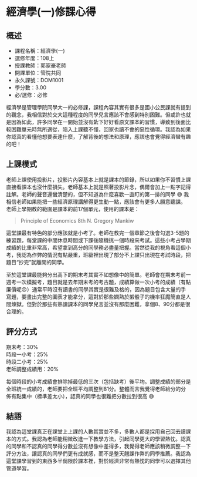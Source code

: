 # 經濟學(一)修課心得
## 概述
- 課程名稱：經濟學(一)
- 選修年度：108上
- 授課教師：郭家豪老師
- 開課單位：管院共同  
- 永久課號：DOM1001
- 學分數：3.00
- 必/選修：必修

經濟學是管理學院同學大一的必修課，課程內容其實有很多是國小公民課就有提到的觀念，我相信對於交大這種程度的同學兒言應該不會感到特別困難。但或許也就是因為如此，許多同學在一開始並沒有紮下好好看原文課本的習慣，導致到後面比較困難單元時無所適從，陷入上課聽不懂，回家也讀不會的惡性循環。我認為如果你認真的看懂他想要表達什麼，了解背後的想法和原理，應該也會覺得經濟蠻有趣的吧！
## 上課模式
老師上課使用投影片，投影片內容基本上就是課本的節錄，所以如果你不習慣上課直接看課本也沒什麼損失。老師基本上就是照著投影片念，偶爾會加上一點字記得註解。老師的聲音還蠻清楚的，但不知道為什麼喜歡一直盯的第一排的同學 😅 我相信老師如果能把一些經濟原理講解得更生動一點，應該會有更多人願意聽課。
老師上學期教的範圍是課本的前17個單元，使用的課本是：
> Principle of Economics 8th N. Gregory Mankiw

這堂課最有特色的部分應該就是小考了。老師在教完一個章節之後會勾選3-5題的練習題，每堂課的中間休息時間或下課後隨機挑一個時段來考試。這些小考占學期成績的比重非常高，希望拿到高分的同學務必盡量把握。當然從我的視角看這個小考，我認為作弊的情況有點嚴重，班級裡出現了部分不上課只出現在考試時段，把題目“抄完”就離開的同學。

至於這堂課最能夠分出高下的期末考其實不如想像中的簡單。老師會在期末考前一週考一次模擬考，題目就是去年期末考的考古題，成績算做一次小考的成績（有點廉價呢😢）通常平時沒有讀書的同學其實是很難及格的，因為題目包含大量的手寫題，要畫出完整的圖表才能拿分，這對於那些嫻熟於摋骰子的機率狂魔簡直是人間煉獄。但對於那些有熟讀課本的同學兒言並沒有那麼困難，拿個8、90分都是很合理的。

## 評分方式

期末考：30%<br/>
時段一小考：25%<br/>
時段二小考：25%<br/>
老師調整成績用：20%<br/>

每個時段的小考成績會排除掉最低的三次（包括缺考）後平均。調整成績的部分是全班統一成績的，老師要把全班平均調整到81分。整體而言我覺得老師給分的分佈有點集中（標準差太小），認真的同學也很難把分數拉到很高 😅

## 結語
我認為這堂課真正在課堂上上課的人數其實並不多，多數人都是採用自己回去讀課本的方式。我認為老師能稍微改進一下教學方法，引起同學更大的學習熱忱。認真的同學和不認真的同學得分數並沒有想像中差得多，我覺得老師應該稍微調整一下評分方法，讓認真的同學們更有成就感，而不是整天翹課作弊的同學推薦。我認為這堂課學習到的東西多半侷限於課本裡，對於經濟非常有熱忱的同學可以選擇其他管道學習。

